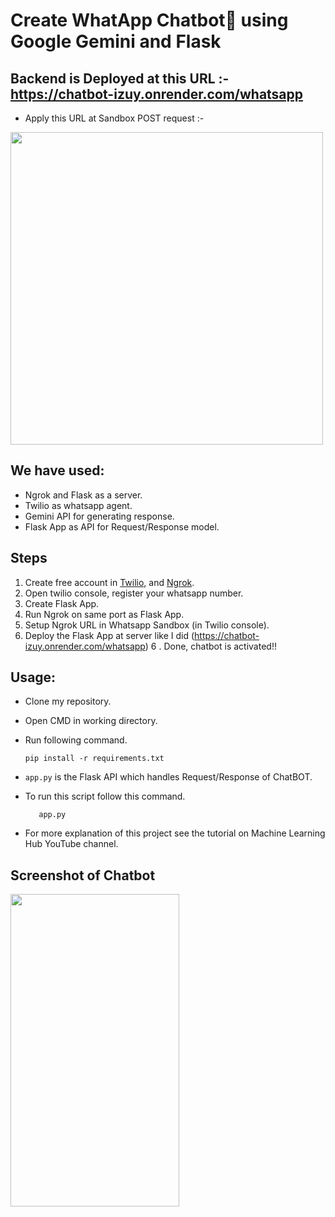 # Create WhatApp Chatbot💬 using Google Gemini and Flask
## Backend is Deployed at this URL :-  https://chatbot-izuy.onrender.com/whatsapp
- Apply this URL at Sandbox POST request :- 

<img src="https://github.com/Suyash-Rajput/Chatbot/blob/main/sandbox.png" width="500" height="500">

## We have used:
- Ngrok and Flask as a server.
- Twilio as whatsapp agent.
- Gemini API for generating response.
- Flask App as API for Request/Response model.

## Steps
1. Create free account in [Twilio](https://console.twilio.com/), and [Ngrok](https://dashboard.ngrok.com/).
2. Open twilio console, register your whatsapp number. 
3. Create Flask App.
4. Run Ngrok on same port as Flask App. 
5. Setup Ngrok URL in Whatsapp Sandbox (in Twilio console).
6. Deploy the Flask App at server  like I did (https://chatbot-izuy.onrender.com/whatsapp) 
6 . Done, chatbot is activated!!

## Usage:
- Clone my repository.
- Open CMD in working directory.
- Run following command.

  ```
  pip install -r requirements.txt
  ```
- `app.py` is the Flask API which handles Request/Response of ChatBOT.
- To run this script follow this command.
  ``` 
     app.py
  ```

- For more explanation of this project see the tutorial on Machine Learning Hub YouTube channel.

## Screenshot of Chatbot

<img src="https://github.com/Suyash-Rajput/Chatbot/blob/main/sc_1.jpg" width="270" height="500">